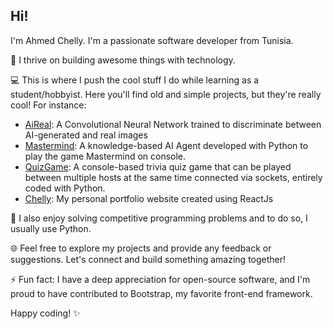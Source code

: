 ## Hi!

I'm Ahmed Chelly.
I'm a passionate software developer from Tunisia.

🚀 I thrive on building awesome things with technology.

💻 This is where I push the cool stuff I do while learning as a student/hobbyist. Here you'll find old and simple projects, but they're really cool! For instance:

- [AiReal](https://github.com/ChellyAhmed/aiReal): A Convolutional Neural Network trained to discriminate between AI-generated and real images
- [Mastermind](https://github.com/ChellyAhmed/mastermind): A knowledge-based AI Agent developed with Python to play the game Mastermind on console.
- [QuizGame](https://github.com/ChellyAhmed/quizGame/): A console-based trivia quiz game that can be played between multiple hosts at the same time connected via sockets, entirely coded with Python.
- [Chelly](https://github.com/ChellyAhmed/Chelly): My personal portfolio website created using ReactJs

🧠 I also enjoy solving competitive programming problems and to do so, I usually use Python.

🌐 Feel free to explore my projects and provide any feedback or suggestions. Let's connect and build something amazing together!

⚡ Fun fact: I have a deep appreciation for open-source software, and I'm proud to have contributed to Bootstrap, my favorite front-end framework.

Happy coding! ✨

<!--
**ChellyAhmed/ChellyAhmed** is a ✨ _special_ ✨ repository because its `README.md` (this file) appears on your GitHub profile.

Here are some ideas to get you started:

- 🔭 I’m currently working on ...
- 🌱 I’m currently learning ...
- 👯 I’m looking to collaborate on ...
- 🤔 I’m looking for help with ...
- 💬 Ask me about ...
- 📫 How to reach me: ...
- 😄 Pronouns: ...
- ⚡ Fun fact: ...
-->
